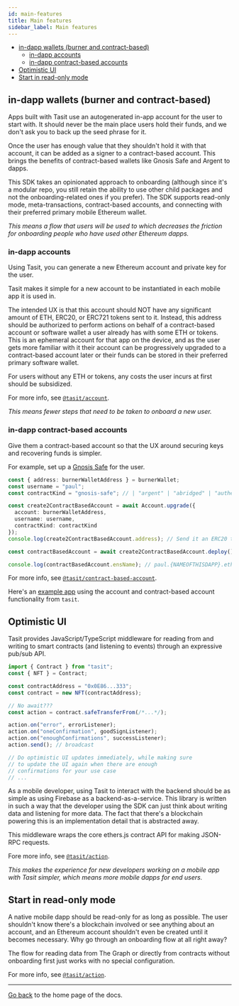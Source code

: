 ```yaml
---
id: main-features
title: Main features
sidebar_label: Main features
---
```


- [in-dapp wallets (burner and contract-based)](#in-dapp-wallets-burner-and-contract-based)
  - [in-dapp accounts](#in-dapp-accounts)
  - [in-dapp contract-based accounts](#in-dapp-contract-based-accounts)
- [Optimistic UI](#optimistic-ui)
- [Start in read-only mode](#start-in-read-only-mode)

## in-dapp wallets (burner and contract-based)

Apps built with Tasit use an autogenerated in-app account for the user to start with. It should never be the main place users hold their funds, and we don't ask you to back up the seed phrase for it.

Once the user has enough value that they shouldn't hold it with that account, it can be added as a signer to a contract-based account. This brings the benefits of contract-based wallets like Gnosis Safe and Argent to dapps.

This SDK takes an opinionated approach to onboarding (although since it's a modular repo, you still retain the ability to use other child packages and not the onboarding-related ones if you prefer). The SDK supports read-only mode, meta-transactions, contract-based accounts, and connecting with their preferred primary mobile Ethereum wallet.

_This means a flow that users will be used to which decreases the friction for onboarding people who have used other Ethereum dapps._

### in-dapp accounts

Using Tasit, you can generate a new Ethereum account and private key for the user.

Tasit makes it simple for a new account to be instantiated in each mobile app it is used in.

The intended UX is that this account should NOT have any significant amount of ETH, ERC20, or ERC721 tokens sent to it. Instead, this address should be authorized to perform actions on behalf of a contract-based account or software wallet a user already has with some ETH or tokens. This is an ephemeral account for that app on the device, and as the user gets more familiar with it their account can be progressively upgraded to a contract-based account later or their funds can be stored in their preferred primary software wallet.

For users without any ETH or tokens, any costs the user incurs at first should be subsidized.

For more info, see [`@tasit/account`](https://github.com/tasitlabs/tasit-sdk/tree/develop/packages/account/).

_This means fewer steps that need to be taken to onboard a new user._

### in-dapp contract-based accounts

Give them a contract-based account so that the UX around securing keys and recovering funds is simpler.

For example, set up a [Gnosis Safe](https://safe.gnosis.io/) for the user.

<!-- TODO: Update this example to use hooks -->

```ts
const { address: burnerWalletAddress } = burnerWallet;
const username = "paul";
const contractKind = "gnosis-safe"; // | "argent" | "abridged" | "authereum" | ...

const create2ContractBasedAccount = await Account.upgrade({
  account: burnerWalletAddress,
  username: username,
  contractKind: contractKind
});
console.log(create2ContractBasedAccount.address); // Send it an ERC20 token!

const contractBasedAccount = await create2ContractBasedAccount.deploy();

console.log(contractBasedAccount.ensName); // paul.{NAMEOFTHISDAPP}.eth
```

For more info, see [`@tasit/contract-based-account`](https://github.com/tasitlabs/tasit-sdk/tree/develop/packages/contract-based-account/).

Here's an [example app](https://github.com/tasitlabs/tasit-apps/tree/develop/apps/account-recovery) using the account and contract-based account functionality from `tasit`.

## Optimistic UI

Tasit provides JavaScript/TypeScript middleware for reading from and writing to smart contracts (and listening to events) through an expressive pub/sub API.

```ts
import { Contract } from "tasit";
const { NFT } = Contract;

const contractAddress = "0x0E86...333";
const contract = new NFT(contractAddress);

// No await???
const action = contract.safeTransferFrom(/*...*/);

action.on("error", errorListener);
action.on("oneConfirmation", goodSignListener);
action.on("enoughConfirmations", successListener);
action.send(); // broadcast

// Do optimistic UI updates immediately, while making sure
// to update the UI again when there are enough
// confirmations for your use case
// ...
```

As a mobile developer, using Tasit to interact with the backend should be as simple as using Firebase as a backend-as-a-service. This library is written in such a way that the developer using the SDK can just think about writing data and listening for more data. The fact that there's a blockchain powering this is an implementation detail that is abstracted away.

This middleware wraps the core ethers.js contract API for making JSON-RPC requests.

Fore more info, see [`@tasit/action`](https://github.com/tasitlabs/tasit-sdk/tree/develop/packages/action/).

_This makes the experience for new developers working on a mobile app with Tasit simpler, which means more mobile dapps for end users._

## Start in read-only mode

A native mobile dapp should be read-only for as long as possible. The user shouldn't know there's a blockchain involved or see anything about an account, and an Ethereum account shouldn't even be created until it becomes necessary. Why go through an onboarding flow at all right away?

The flow for reading data from The Graph or directly from contracts without onboarding first just works with no special configuration.

For more info, see [`@tasit/action`](https://github.com/tasitlabs/tasit-sdk/tree/develop/packages/action/).

---

[Go back](Introduction.md) to the home page of the docs.
